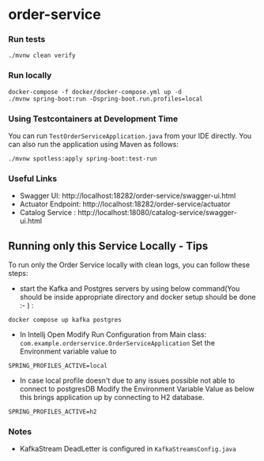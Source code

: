 # order-service

### Run tests

```shell
./mvnw clean verify
```

### Run locally

```shell
docker-compose -f docker/docker-compose.yml up -d
./mvnw spring-boot:run -Dspring-boot.run.profiles=local
```
### Using Testcontainers at Development Time
You can run `TestOrderServiceApplication.java` from your IDE directly.
You can also run the application using Maven as follows:

```shell
./mvnw spotless:apply spring-boot:test-run
```


### Useful Links
* Swagger UI: http://localhost:18282/order-service/swagger-ui.html
* Actuator Endpoint: http://localhost:18282/order-service/actuator
* Catalog Service : http://localhost:18080/catalog-service/swagger-ui.html

## Running only this Service Locally - Tips

To run only the Order Service locally with clean logs, you can follow these steps:


 * start the Kafka and Postgres servers by using below command(You should be inside appropriate directory and docker setup should be done :- ) :
```shell
docker compose up kafka postgres
```

 * In IntelIj Open Modify Run Configuration from Main class:
        `com.example.orderservice.OrderServiceApplication`
Set the Environment variable value to 
```text
SPRING_PROFILES_ACTIVE=local
```

 * In case local profile doesn't due to any issues possible not able to connect to postgresDB
Modify the Environment Variable Value as below this brings application up by connecting to H2 database.
```text
SPRING_PROFILES_ACTIVE=h2
```

### Notes
* KafkaStream DeadLetter is configured in `KafkaStreamsConfig.java`
